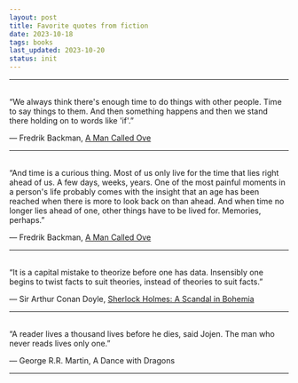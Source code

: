 ```yaml
---
layout: post
title: Favorite quotes from fiction
date: 2023-10-18
tags: books
last_updated: 2023-10-20
status: init
---
```


---
<br>
“We always think there's enough time to do things with other people. Time to say things to them. And then something happens and then we stand there holding on to words like 'if'.”

― Fredrik Backman, [A Man Called Ove](https://www.goodreads.com/book/show/18774964-a-man-called-ove)

---
<br>
“And time is a curious thing. Most of us only live for the time that lies right ahead of us. A few days, weeks, years. One of the most painful moments in a person's life probably comes with the insight that an age has been reached when there is more to look back on than ahead. And when time no longer lies ahead of one, other things have to be lived for. Memories, perhaps.”

― Fredrik Backman, [A Man Called Ove](https://www.goodreads.com/book/show/18774964-a-man-called-ove)

---
<br>
“It is a capital mistake to theorize before one has data. Insensibly one begins to twist facts to suit theories, instead of theories to suit facts.”

― Sir Arthur Conan Doyle, [Sherlock Holmes: A Scandal in Bohemia](https://www.goodreads.com/book/show/1848444.A_Scandal_in_Bohemia)

---
<br>
“A reader lives a thousand lives before he dies, said Jojen. The man who never reads lives only one.”

― George R.R. Martin, A Dance with Dragons

---